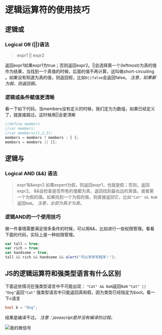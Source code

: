 # 逻辑运算符的使用技巧
## 逻辑或
### Logical OR (||)语法

> expr1 || expr2  

返回expr1如果expr1为true；否则返回expr2。||会选择第一个(leftmost)为真的值作为结果，当找到一个真值的时候，后面的值不再计算，这叫做short-circuiting 。如果没有知道为真的值，则返回假，比如`0||false`会返回false。
_注意，如果都为假，则返回假。_

### 逻辑或条件赋值更清晰
看一下如下代码，当members没有定义的时候，我们定为为数组，如果已经定义了，就直接跳过。这时候用\||会更清晰
```javascript
//define members 
//var members;
//var members=[1,2,3];
members = members ? members : [ ];
members = members || [];
```
## 逻辑与
### Logical AND (&&) 语法
> expr1&&expr2
如果expert为假，则返回expr1，也就是假；否则，返回expr2。
&&会检查是否所有的值都为真，返回找到最右边的真值，或者第一个为假的值。如果找到一个为假的值，则直接返回它，比如`"Cat" && NaN`返回`NaN`。
_注意，全部为真才为真。_
### 逻辑AND的一个使用技巧
做一件事情需要满足很多条件的时候，可以用&&，比如进行一些权限管理。看看下面的代码，实际上是一种权限管理。
```javascript
var tall = true;
var rich = true;
var handsome = true;
tall && rich && handsome && alert("可以学学写程序！");
```
## JS的逻辑运算符和强类型语言有什么区别
下面这些情况在强类型语言中不可能出现：
`"Cat" && NaN`返回`NaN`
`"Cat" || "Dog"`返回`"Cat"`
强类型语言中只能返回真和假，因为类型已经指定为bool。看一下c语言
```c
bool b = "Dog";
```
结果是编译不过。
_注意：javascript是并没有编译的过程。_

![我的微信号](http://images.cnblogs.com/cnblogs_com/xiaohu1986/789491/o_weixin.png)